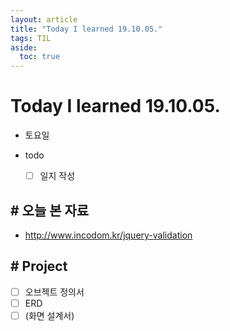```yaml
---
layout: article
title: "Today I learned 19.10.05."
tags: TIL
aside:
  toc: true
---
```


# Today I learned 19.10.05.
- 토요일
- todo

  - [ ] 일지 작성



## # 오늘 본 자료

- http://www.incodom.kr/jquery-validation



## # Project

- [ ] 오브젝트 정의서
- [ ] ERD
- [ ] (화면 설계서)